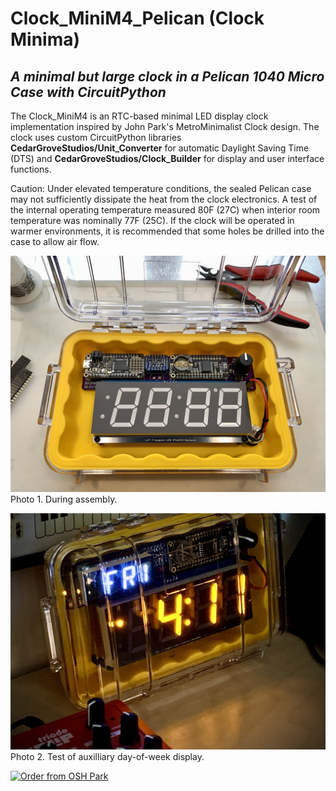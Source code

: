 # Clock_MiniM4_Pelican (Clock Minima)
## _A minimal but large clock in a Pelican 1040 Micro Case with CircuitPython_


The Clock_MiniM4 is an RTC-based minimal LED display clock implementation inspired by John Park's MetroMinimalist Clock design. The clock uses custom CircuitPython libraries __CedarGroveStudios/Unit_Converter__ for automatic Daylight Saving Time (DTS) and __CedarGroveStudios/Clock_Builder__ for display and user interface functions.

Caution: Under elevated temperature conditions, the sealed Pelican case may not sufficiently dissipate the heat from the clock electronics. A test of the internal operating temperature measured 80F (27C) when interior room temperature was nominally 77F (25C). If the clock will be operated in warmer environments, it is recommended that some holes be drilled into the case to allow air flow.

![Clock_MiniM4](https://github.com/CedarGroveStudios/Clock_MiniM4_Pelican/blob/master/photos%20and%20graphics/Clock_MiniM4_Pelican_social.jpeg)
Photo 1. During assembly.

![Clock_MiniM4](https://github.com/CedarGroveStudios/Clock_MiniM4_Pelican/blob/master/photos%20and%20graphics/day-of-week_test.jpg)
Photo 2. Test of auxilliary day-of-week display.

<a href="https://oshpark.com/shared_projects/wLMeJjED"><img src="https://oshpark.com/packs/media/images/badge-84bb0776ea53b1f532c02df323a90c88.png" alt="Order from OSH Park"></img></a>
